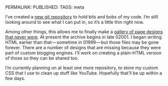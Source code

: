 PERMALINK: 
PUBLISHED: 
TAGS: meta

I’ve created a [new git repository][misc] to hold bits and bobs of my code. I’m
still looking around to see what I can put in, so it’s a little thin right now.

 [misc]: http://github.com/stilist/miscellaneous/

Among other things, this allows me to finally make a [gallery of page designs
that never were][gpd]. At present the archive begins in late 02001. I began
writing <abbr class='smallcaps'>HTML</abbr> earlier than that — sometime in
01999 — but those files may be gone forever. There are a number of designs
that are missing because they were part of custom blogging engines. I’ll work
on creating a plain-<abbr class='smallcaps'>HTML</abbr> version of those so
they can be shared too.

 [gpd]: http://twitter.com/stilist/statuses/1063870234

I’m currently planning on at least one more repository, to store my custom
<abbr class='smallcaps'>CSS</abbr> that I use to clean up stuff like YouTube.
Hopefully that’ll be up within a few days.
